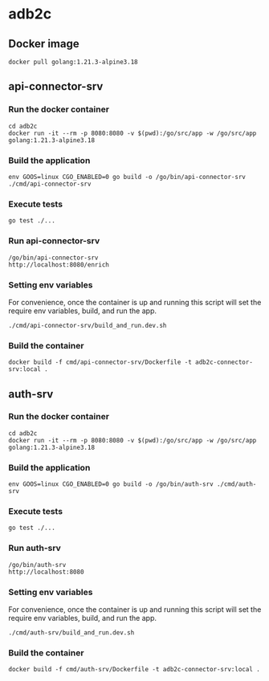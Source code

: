 # adb2c

## Docker image

    docker pull golang:1.21.3-alpine3.18

## api-connector-srv

### Run the docker container

    cd adb2c
    docker run -it --rm -p 8080:8080 -v $(pwd):/go/src/app -w /go/src/app golang:1.21.3-alpine3.18

### Build the application

    env GOOS=linux CGO_ENABLED=0 go build -o /go/bin/api-connector-srv ./cmd/api-connector-srv

### Execute tests

    go test ./...

### Run api-connector-srv

    /go/bin/api-connector-srv
    http://localhost:8080/enrich

### Setting env variables
For convenience, once the container is up and running this script will 
set the require env variables, build, and run the app.

    ./cmd/api-connector-srv/build_and_run.dev.sh 

### Build the container

    docker build -f cmd/api-connector-srv/Dockerfile -t adb2c-connector-srv:local .

## auth-srv

### Run the docker container

    cd adb2c
    docker run -it --rm -p 8080:8080 -v $(pwd):/go/src/app -w /go/src/app golang:1.21.3-alpine3.18

### Build the application

    env GOOS=linux CGO_ENABLED=0 go build -o /go/bin/auth-srv ./cmd/auth-srv

### Execute tests

    go test ./...

### Run auth-srv

    /go/bin/auth-srv
    http://localhost:8080

### Setting env variables
For convenience, once the container is up and running this script will 
set the require env variables, build, and run the app.

    ./cmd/auth-srv/build_and_run.dev.sh 

### Build the container

    docker build -f cmd/auth-srv/Dockerfile -t adb2c-connector-srv:local .

